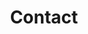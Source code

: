 ---
title: 'Contact'

type: lan

design:
  # Section spacing
  spacing: '5rem'

# Page sections
sections:
  - block: collection
    content:
      title: Contact
      text: 저에게 용건이 있으시면 아래로 연락주시면 감사드리겠습니다.
      filters:
        folders:
          - ''

    design:
      view: article-grid
      fill_image: false
      columns: 3
---
